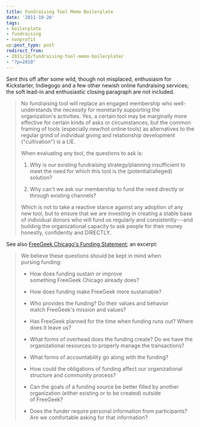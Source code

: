 ```yaml
---
title: Fundraising Tool Memo Boilerplate
date: '2011-10-26'
tags:
- boilerplate
- fundraising
- nonprofit
wp:post_type: post
redirect_from:
- 2011/10/fundraising-tool-memo-boilerplate/
- "?p=2810"
---
```


Sent this off after some wild, though not misplaced, enthusiasm for Kickstarter, Indiegogo and a few other newish online fundraising services; the soft lead-in and enthusiastic closing paragraph are not included.

> No fundraising tool will replace an engaged membership who well-understands the necessity for monetarily supporting the organization's activities. Yes, a certain tool may be marginally more effective for certain kinds of asks or circumstances, but the common framing of tools (especially new/hot online tools) as alternatives to the regular grind of individual giving and relationship development ("cultivation") is a LIE.
>
> When evaluating any tool, the questions to ask is:
>
> 1. Why is our existing fundraising strategy/planning insufficient to meet the need for which this tool is the (potential/alleged) solution?
>
> 2. Why can't we ask our membership to fund the need directly or through existing channels?
>
> Which is not to take a reactive stance against any adoption of any new tool, but to ensure that we are investing in creating a stable base of individual donors who will fund us regularly and consistently---and building the organizational capacity to ask people for their money honestly, confidently and DIRECTLY.
>
See also [FreeGeek Chicago's Funding Statement](http://wiki.freegeekchicago.org/wiki/Community/FundingStatement); an excerpt:

> We believe these questions should be kept in mind when pursing funding:
>
> - How does funding sustain or improve something FreeGeek Chicago already does?
>
> - How does funding make FreeGeek more sustainable?
>
> - Who provides the funding? Do their values and behavior match FreeGeek's mission and values?
>
> - Has FreeGeek planned for the time when funding runs out? Where does it leave us?
>
> - What forms of overhead does the funding create? Do we have the organizational resources to properly manage the transactions?
>
> - What forms of accountability go along with the funding?
>
> - How could the obligations of funding affect our organizational structure and community process?
>
> - Can the goals of a funding source be better filled by another organization (either existing or to be created) outside of FreeGeek?
>
> - Does the funder require personal information from participants? Are we comfortable asking for that information?
